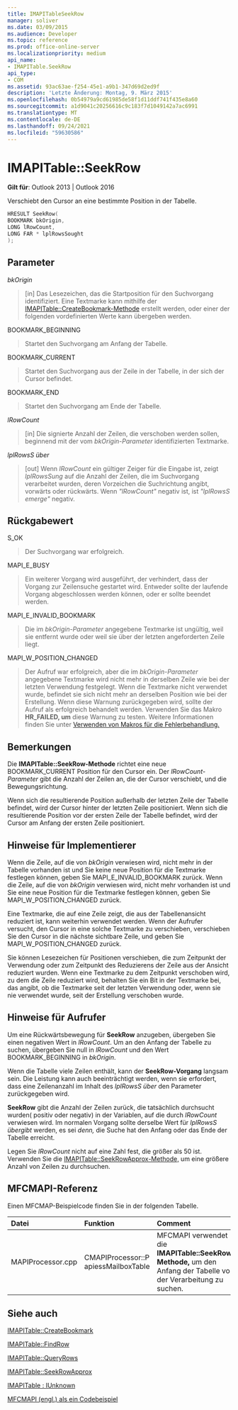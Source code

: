```yaml
---
title: IMAPITableSeekRow
manager: soliver
ms.date: 03/09/2015
ms.audience: Developer
ms.topic: reference
ms.prod: office-online-server
ms.localizationpriority: medium
api_name:
- IMAPITable.SeekRow
api_type:
- COM
ms.assetid: 93ac63ae-f254-45e1-a9b1-347d69d2ed9f
description: 'Letzte Änderung: Montag, 9. März 2015'
ms.openlocfilehash: 0b54979a9cd61985de58f1d11ddf741f435e8a60
ms.sourcegitcommit: a1d9041c20256616c9c183f7d1049142a7ac6991
ms.translationtype: MT
ms.contentlocale: de-DE
ms.lasthandoff: 09/24/2021
ms.locfileid: "59630586"
---
```

# <a name="imapitableseekrow"></a>IMAPITable::SeekRow

  
  
**Gilt für**: Outlook 2013 | Outlook 2016 
  
Verschiebt den Cursor an eine bestimmte Position in der Tabelle.
  
```cpp
HRESULT SeekRow(
BOOKMARK bkOrigin,
LONG lRowCount,
LONG FAR * lplRowsSought
);
```

## <a name="parameters"></a>Parameter

 _bkOrigin_
  
> [in] Das Lesezeichen, das die Startposition für den Suchvorgang identifiziert. Eine Textmarke kann mithilfe der [IMAPITable::CreateBookmark-Methode](imapitable-createbookmark.md) erstellt werden, oder einer der folgenden vordefinierten Werte kann übergeben werden. 
    
BOOKMARK_BEGINNING 
  
> Startet den Suchvorgang am Anfang der Tabelle. 
    
BOOKMARK_CURRENT 
  
> Startet den Suchvorgang aus der Zeile in der Tabelle, in der sich der Cursor befindet. 
    
BOOKMARK_END 
  
> Startet den Suchvorgang am Ende der Tabelle. 
    
 _lRowCount_
  
> [in] Die signierte Anzahl der Zeilen, die verschoben werden sollen, beginnend mit der vom  _bkOrigin-Parameter_ identifizierten Textmarke. 
    
 _lplRowsS über_
  
> [out] Wenn  _lRowCount_ ein gültiger Zeiger für die Eingabe ist, zeigt  _lplRowsSung_ auf die Anzahl der Zeilen, die im Suchvorgang verarbeitet wurden, deren Vorzeichen die Suchrichtung angibt, vorwärts oder rückwärts. Wenn  _"lRowCount"_ negativ ist, ist  _"lplRowsS emerge"_ negativ. 
    
## <a name="return-value"></a>Rückgabewert

S_OK 
  
> Der Suchvorgang war erfolgreich.
    
MAPI_E_BUSY 
  
> Ein weiterer Vorgang wird ausgeführt, der verhindert, dass der Vorgang zur Zeilensuche gestartet wird. Entweder sollte der laufende Vorgang abgeschlossen werden können, oder er sollte beendet werden.
    
MAPI_E_INVALID_BOOKMARK 
  
> Die im  _bkOrigin-Parameter_ angegebene Textmarke ist ungültig, weil sie entfernt wurde oder weil sie über der letzten angeforderten Zeile liegt. 
    
MAPI_W_POSITION_CHANGED 
  
> Der Aufruf war erfolgreich, aber die im  _bkOrigin-Parameter_ angegebene Textmarke wird nicht mehr in derselben Zeile wie bei der letzten Verwendung festgelegt. Wenn die Textmarke nicht verwendet wurde, befindet sie sich nicht mehr an derselben Position wie bei der Erstellung. Wenn diese Warnung zurückgegeben wird, sollte der Aufruf als erfolgreich behandelt werden. Verwenden Sie das Makro **HR_FAILED, um** diese Warnung zu testen. Weitere Informationen finden Sie unter [Verwenden von Makros für die Fehlerbehandlung.](using-macros-for-error-handling.md)
    
## <a name="remarks"></a>Bemerkungen

Die **IMAPITable::SeekRow-Methode** richtet eine neue BOOKMARK_CURRENT Position für den Cursor ein. Der  _lRowCount-Parameter_ gibt die Anzahl der Zeilen an, die der Cursor verschiebt, und die Bewegungsrichtung. 
  
Wenn sich die resultierende Position außerhalb der letzten Zeile der Tabelle befindet, wird der Cursor hinter der letzten Zeile positioniert. Wenn sich die resultierende Position vor der ersten Zeile der Tabelle befindet, wird der Cursor am Anfang der ersten Zeile positioniert. 
  
## <a name="notes-to-implementers"></a>Hinweise für Implementierer

Wenn die Zeile, auf die von  _bkOrigin_ verwiesen wird, nicht mehr in der Tabelle vorhanden ist und Sie keine neue Position für die Textmarke festlegen können, geben Sie MAPI_E_INVALID_BOOKMARK zurück. Wenn die Zeile, auf die von  _bkOrigin_ verwiesen wird, nicht mehr vorhanden ist und Sie eine neue Position für die Textmarke festlegen können, geben Sie MAPI_W_POSITION_CHANGED zurück. 
  
Eine Textmarke, die auf eine Zeile zeigt, die aus der Tabellenansicht reduziert ist, kann weiterhin verwendet werden. Wenn der Aufrufer versucht, den Cursor in eine solche Textmarke zu verschieben, verschieben Sie den Cursor in die nächste sichtbare Zeile, und geben Sie MAPI_W_POSITION_CHANGED zurück. 
  
Sie können Lesezeichen für Positionen verschieben, die zum Zeitpunkt der Verwendung oder zum Zeitpunkt des Reduzierens der Zeile aus der Ansicht reduziert wurden. Wenn eine Textmarke zu dem Zeitpunkt verschoben wird, zu dem die Zeile reduziert wird, behalten Sie ein Bit in der Textmarke bei, das angibt, ob die Textmarke seit der letzten Verwendung oder, wenn sie nie verwendet wurde, seit der Erstellung verschoben wurde.
  
## <a name="notes-to-callers"></a>Hinweise für Aufrufer

Um eine Rückwärtsbewegung für **SeekRow** anzugeben, übergeben Sie einen negativen Wert in  _lRowCount_. Um an den Anfang der Tabelle zu suchen, übergeben Sie null in  _lRowCount_ und den Wert BOOKMARK_BEGINNING in  _bkOrigin_. 
  
Wenn die Tabelle viele Zeilen enthält, kann der **SeekRow-Vorgang** langsam sein. Die Leistung kann auch beeinträchtigt werden, wenn sie erfordert, dass eine Zeilenanzahl im Inhalt des  _lplRowsS über_ den Parameter zurückgegeben wird. 
  
 **SeekRow** gibt die Anzahl der Zeilen zurück, die tatsächlich durchsucht wurden( positiv oder negativ) in der Variablen, auf die durch  _lRowCount_ verwiesen wird. Im normalen Vorgang sollte derselbe Wert für  _lplRowsS übergibt_ werden, es sei  _denn,_ die Suche hat den Anfang oder das Ende der Tabelle erreicht. 
  
Legen Sie  _lRowCount_ nicht auf eine Zahl fest, die größer als 50 ist. Verwenden Sie die [IMAPITable::SeekRowApprox-Methode,](imapitable-seekrowapprox.md) um eine größere Anzahl von Zeilen zu durchsuchen. 
  
## <a name="mfcmapi-reference"></a>MFCMAPI-Referenz

Einen MFCMAP-Beispielcode finden Sie in der folgenden Tabelle.
  
|**Datei**|**Funktion**|**Comment**|
|:-----|:-----|:-----|
|MAPIProcessor.cpp  <br/> |CMAPIProcessor::P apiessMailboxTable  <br/> |MFCMAPI verwendet die **IMAPITable::SeekRow-Methode,** um den Anfang der Tabelle vor der Verarbeitung zu suchen.  <br/> |
   
## <a name="see-also"></a>Siehe auch



[IMAPITable::CreateBookmark](imapitable-createbookmark.md)
  
[IMAPITable::FindRow](imapitable-findrow.md)
  
[IMAPITable::QueryRows](imapitable-queryrows.md)
  
[IMAPITable::SeekRowApprox](imapitable-seekrowapprox.md)
  
[IMAPITable : IUnknown](imapitableiunknown.md)


[MFCMAPI (engl.) als ein Codebeispiel](mfcmapi-as-a-code-sample.md)

